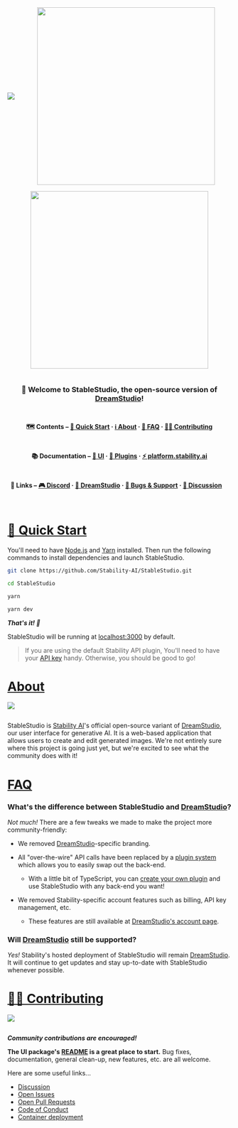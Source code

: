 <div align="center" style="display: flex; flex-wrap: wrap; justify-content: center; align-items: center; gap: 1em; margin: 4em 0;">

<img src="./misc/Banner.png" />
<img src="./misc/GenerateScreenshot.png" style="width: 400px; max-width: 600px; flex-grow: 1;" />
<img src="./misc/EditScreenshot.png" style="width: 400px; max-width: 600px; flex-grow: 1;" />

<h3>👋 Welcome to StableStudio, the open-source version of <a href="https://dreamstudio.ai" target="_blank">DreamStudio</a>!</h3>

**🗺 Contents – [🚀 Quick Start](#quick-start) · [ℹ️ About](#about) · [🙋 FAQ](#faq) · [🧑‍💻 Contributing](#contributing)**

**📚 Documentation – [🎨 UI](./packages/stablestudio-ui/README.md) · [🔌 Plugins](./packages/stablestudio-plugin/README.md) · <a href="https://platform.stability.ai" target="_blank">⚡️ platform.stability.ai</a>**

**🔗 Links – <a href="https://discord.com/channels/1002292111942635562/1108055793674227782" target="_blank">🎮 Discord</a> · <a href="https://dreamstudio.ai" target="_blank">🌈 DreamStudio</a> · <a href="https://github.com/Stability-AI/StableStudio/issues">🛟 Bugs & Support</a> · <a href="https://github.com/Stability-AI/StableStudio/discussions">💬 Discussion</a>**

<br />
<br />

</div>

# <a id="quick-start" href="#quick-start">🚀 Quick Start</a>

You'll need to have [Node.js](https://nodejs.org/en/) and [Yarn](https://yarnpkg.com/) installed. Then run the following commands to install dependencies and launch StableStudio.

```bash
git clone https://github.com/Stability-AI/StableStudio.git
```

```bash
cd StableStudio
```

```bash
yarn
```

```bash
yarn dev
```

_**That's it! 🎉**_

StableStudio will be running at [localhost:3000](http://localhost:3000) by default.

> If you are using the default Stability API plugin, You'll need to have your [API key](https://platform.stability.ai/docs/getting-started/authentication) handy. Otherwise, you should be good to go!

# <a id="about" href="#about">About</a>

<div style="display: flex; justify-content: center; align-items: center; gap: 1em; margin: 0 0 2em 0;">
  <img src="./misc/PainterWithRobot.png" style="flex-grow: 1; flex-shrink: 1;" />
</div>

StableStudio is [Stability AI](https://stability.ai)'s official open-source variant of [DreamStudio](https://www.dreamstudio.ai), our user interface for generative AI. It is a web-based application that allows users to create and edit generated images. We're not entirely sure where this project is going just yet, but we're excited to see what the community does with it!

# <a id="faq" href="#faq">FAQ</a>

### What's the difference between StableStudio and [DreamStudio](https://dreamstudio.ai)?

_Not much!_ There are a few tweaks we made to make the project more community-friendly:

- We removed [DreamStudio](https://dreamstudio.ai)-specific branding.

- All "over-the-wire" API calls have been replaced by a [plugin system](./packages/stablestudio-plugin/README.md) which allows you to easily swap out the back-end.

  - With a little bit of TypeScript, you can [create your own plugin](./packages/stablestudio-plugin/README.md) and use StableStudio with any back-end you want!

- We removed Stability-specific account features such as billing, API key management, etc.

  - These features are still available at [DreamStudio's account page](https://dreamstudio.ai/account).

### Will [DreamStudio](https://dreamstudio.ai) still be supported?

_Yes!_ Stability's hosted deployment of StableStudio will remain [DreamStudio](https://dreamstudio.ai). It will continue to get updates and stay up-to-date with StableStudio whenever possible.

# <a id="contributing" href="#contributing">🧑‍💻 Contributing</a>

<div style="display: flex; justify-content: center; align-items: center; gap: 1em; margin: 0 0 2em 0;">
  <img src="./misc/ProgrammingRobots.png" style="flex-grow: 1; flex-shrink: 1;" />
</div>

_**Community contributions are encouraged!**_

**The UI package's [README](./packages/stablestudio-ui/README.md) is a great place to start.** Bug fixes, documentation, general clean-up, new features, etc. are all welcome.

Here are some useful links...

- [Discussion](https://github.com/Stability-AI/StableStudio/discussions)
- [Open Issues](https://github.com/Stability-AI/StableStudio/issues)
- [Open Pull Requests](https://github.com/Stability-AI/StableStudio/pulls)
- [Code of Conduct](./CODE_OF_CONDUCT.md)
- [Container deployment](./manifests/howto.md)

